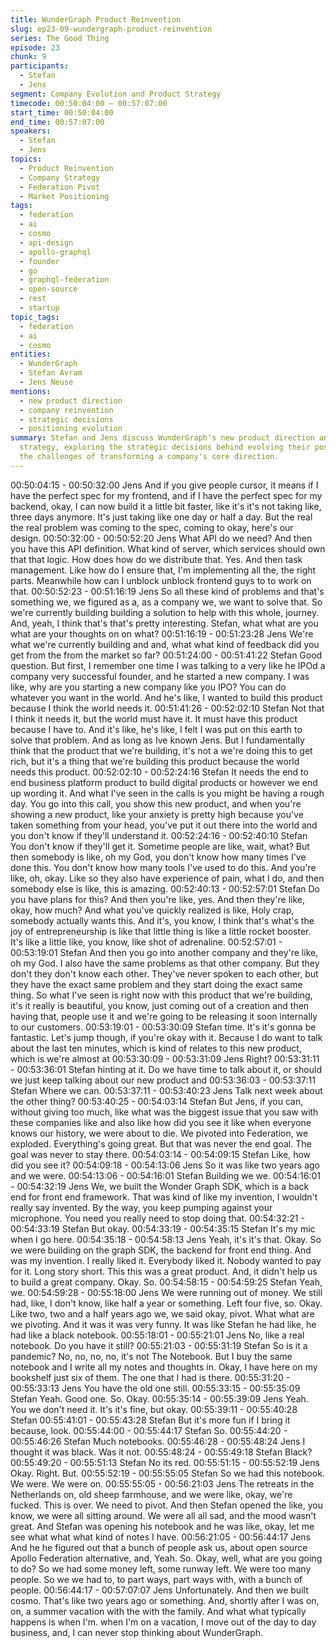 ```yaml
---
title: WunderGraph Product Reinvention
slug: ep23-09-wundergraph-product-reinvention
series: The Good Thing
episode: 23
chunk: 9
participants:
  - Stefan
  - Jens
segment: Company Evolution and Product Strategy
timecode: 00:50:04:00 – 00:57:07:00
start_time: 00:50:04:00
end_time: 00:57:07:00
speakers:
  - Stefan
  - Jens
topics:
  - Product Reinvention
  - Company Strategy
  - Federation Pivot
  - Market Positioning
tags:
  - federation
  - ai
  - cosmo
  - api-design
  - apollo-graphql
  - founder
  - go
  - graphql-federation
  - open-source
  - rest
  - startup
topic_tags:
  - federation
  - ai
  - cosmo
entities:
  - WunderGraph
  - Stefan Avram
  - Jens Neuse
mentions:
  - new product direction
  - company reinvention
  - strategic decisions
  - positioning evolution
summary: Stefan and Jens discuss WunderGraph's new product direction and company reinvention
  strategy, exploring the strategic decisions behind evolving their positioning and
  the challenges of transforming a company's core direction.
---
```

00:50:04:15 - 00:50:32:00
Jens
And if you give people cursor, it means if I have the perfect spec for my frontend, and if I have
the perfect spec for my backend, okay, I can now build it a little bit faster, like it's it's not taking
like, three days anymore. It's just taking like one day or half a day. But the real the real problem
was coming to the spec, coming to okay, here's our design.
00:50:32:00 - 00:50:52:20
Jens
What API do we need? And then you have this API definition. What kind of server, which
services should own that that logic. How does how do we distribute that. Yes. And then task
management. Like how do I ensure that, I'm implementing all the, the right parts. Meanwhile
how can I unblock unblock frontend guys to to work on that.
00:50:52:23 - 00:51:16:19
Jens
So all these kind of problems and that's something we, we figured as a, as a company we, we
want to solve that. So we're currently building building a solution to help with this whole, journey.
And, yeah, I think that's that's pretty interesting. Stefan, what what are you what are your
thoughts on on what?
00:51:16:19 - 00:51:23:28
Jens
We're what we're currently building and and, what what kind of feedback did you get from the
from the market so far?
00:51:24:00 - 00:51:41:22
Stefan
Good question. But first, I remember one time I was talking to a very like he IPOd a company
very successful founder, and he started a new company. I was like, why are you starting a new
company like you IPO? You can do whatever you want in the world. And he's like, I wanted to
build this product because I think the world needs it.
00:51:41:26 - 00:52:02:10
Stefan
Not that I think it needs it, but the world must have it. It must have this product because I have
to. And it's like, he's like, I felt I was put on this earth to solve that problem. And as long as Ive
known Jens. But I fundamentally think that the product that we're building, it's not a we're doing
this to get rich, but it's a thing that we're building this product because the world needs this
product.
00:52:02:10 - 00:52:24:16
Stefan
It needs the end to end business platform product to build digital products or however we end
up wording it. And what I've seen in the calls is you might be having a rough day. You go into
this call, you show this new product, and when you're showing a new product, like your anxiety
is pretty high because you've taken something from your head, you've put it out there into the
world and you don't know if they'll understand it.
00:52:24:16 - 00:52:40:10
Stefan
You don't know if they'll get it. Sometime people are like, wait, what? But then somebody is like,
oh my God, you don't know how many times I've done this. You don't know how many tools I've
used to do this. And you're like, oh, okay. Like so they also have experience of pain, what I do,
and then somebody else is like, this is amazing.
00:52:40:13 - 00:52:57:01
Stefan
Do you have plans for this? And then you're like, yes. And then they're like, okay, how much?
And what you've quickly realized is like, Holy crap, somebody actually wants this. And it's, you
know, I think that's what's the joy of entrepreneurship is like that little thing is like a little rocket
booster. It's like a little like, you know, like shot of adrenaline.
00:52:57:01 - 00:53:19:01
Stefan
And then you go into another company and they're like, oh my God. I also have the same
problems as that other company. But they don't they don't know each other. They've never
spoken to each other, but they have the exact same problem and they start doing the exact
same thing. So what I've seen is right now with this product that we're building, it's it really is
beautiful, you know, just coming out of a creation and then having that, people use it and we're
going to be releasing it soon internally to our customers.
00:53:19:01 - 00:53:30:09
Stefan
time.
It's it's gonna be fantastic. Let's jump though, if you're okay with it. Because I do want to talk
about the last ten minutes, which is kind of relates to this new product, which is we're almost at
00:53:30:09 - 00:53:31:09
Jens
Right?
00:53:31:11 - 00:53:36:01
Stefan
hinting at it.
Do we have time to talk about it, or should we just keep talking about our new product and
00:53:36:03 - 00:53:37:11
Stefan
Where we can.
00:53:37:11 - 00:53:40:23
Jens
Talk next week about the other thing?
00:53:40:25 - 00:54:03:14
Stefan
But Jens, if you can, without giving too much, like what was the biggest issue that you saw with
these companies like and also like how did you see it like when everyone knows our history, we
were about to die. We pivoted into Federation, we exploded. Everything's going great. But that
was never the end goal. The goal was never to stay there.
00:54:03:14 - 00:54:09:15
Stefan
Like, how did you see it?
00:54:09:18 - 00:54:13:06
Jens
So it was like two years ago and we were.
00:54:13:06 - 00:54:16:01
Stefan
Building we we.
00:54:16:01 - 00:54:32:19
Jens
We, we built the Wonder Graph SDK, which is a back end for front end framework. That was
kind of like my invention, I wouldn't really say invented. By the way, you keep pumping against
your microphone. You need you really need to stop doing that.
00:54:32:21 - 00:54:33:19
Stefan
But okay.
00:54:33:19 - 00:54:35:15
Stefan
It's my mic when I go here.
00:54:35:18 - 00:54:58:13
Jens
Yeah, it's it's that. Okay. So we were building on the graph SDK, the backend for front end thing.
And was my invention. I really liked it. Everybody liked it. Nobody wanted to pay for it. Long
story short. This this was a great product. And, it didn't help us to build a great company. Okay.
So.
00:54:58:15 - 00:54:59:25
Stefan
Yeah, we.
00:54:59:28 - 00:55:18:00
Jens
We were running out of money. We still had, like, I don't know, like half a year or something. Left
four five, so. Okay. Like two, two and a half years ago we, we said okay, pivot. What what are
we pivoting. And it was it was very funny. It was like Stefan he had like, he had like a black
notebook.
00:55:18:01 - 00:55:21:01
Jens
No, like a real notebook. Do you have it still?
00:55:21:03 - 00:55:31:19
Stefan
So is it a pandemic? No, no, no, no, it's not The Notebook. But I buy the same notebook and I
write all my notes and thoughts in. Okay, I have here on my bookshelf just six of them. The one
that I had is there.
00:55:31:20 - 00:55:33:13
Jens
You have the old one still.
00:55:33:15 - 00:55:35:09
Stefan
Yeah. Good one. So. Okay.
00:55:35:14 - 00:55:39:09
Jens
Yeah. You we don't need it. It's it's fine, but okay.
00:55:39:11 - 00:55:40:28
Stefan
00:55:41:01 - 00:55:43:28
Stefan
But it's more fun if I bring it because, look.
00:55:44:00 - 00:55:44:17
Stefan
So.
00:55:44:20 - 00:55:46:26
Stefan
Much notebooks.
00:55:46:28 - 00:55:48:24
Jens
I thought it was black. Was it not.
00:55:48:24 - 00:55:49:18
Stefan
Black?
00:55:49:20 - 00:55:51:13
Stefan
No its red.
00:55:51:15 - 00:55:52:19
Jens
Okay. Right. But.
00:55:52:19 - 00:55:55:05
Stefan
So we had this notebook. We were. We were on.
00:55:55:05 - 00:56:21:03
Jens
The retreats in the Netherlands on, old sheep farmhouse, and we were like, okay, we're fucked.
This is over. We need to pivot. And then Stefan opened the like, you know, we were all sitting
around. We were all all sad, and the mood wasn't great. And Stefan was opening his notebook
and he was like, okay, let me see what what what kind of notes I have.
00:56:21:05 - 00:56:44:17
Jens
And he he figured out that a bunch of people ask us, about open source Apollo Federation
alternative, and, Yeah. So. Okay, well, what are you going to do? So we had some money left,
some runway left. We were too many people. So we we had to, to part ways, part ways with,
with a bunch of people.
00:56:44:17 - 00:57:07:07
Jens
Unfortunately. And then we built cosmo. That's like two years ago or something. And, shortly
after I was on, on, a summer vacation with the with the family. And what what typically happens
is when I'm. when I'm on a vacation, I move out of the day to day business, and, I can never
stop thinking about WunderGraph.